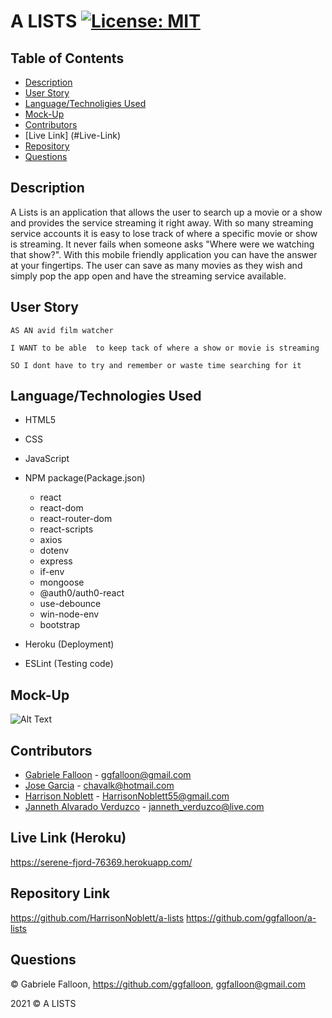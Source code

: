 # A LISTS [![License: MIT](https://img.shields.io/badge/License-MIT-yellow.svg)](https://opensource.org/licenses/MIT)

## Table of Contents
  * [Description](#Description)
  * [User Story](#User-Story)
  * [Language/Technoligies Used](#Language/Technologies-Used)
  * [Mock-Up](#Mock-Up)    
  * [Contributors](#Contributors)
  * [Live Link] (#Live-Link)
  * [Repository](#Repository-Link)
  * [Questions](#Questions)


## Description 

A Lists is an application that allows the user to search up a movie or a show and provides the service streaming it right away. With so many streaming service accounts it is easy to lose track of where a specific movie or show is streaming. It never fails when someone asks "Where were we watching that show?". With this mobile friendly application you can have the answer at your fingertips. The user can save as many movies as they wish and simply pop the app open and have the streaming service available.
 

## User Story
```
AS AN avid film watcher

I WANT to be able  to keep tack of where a show or movie is streaming

SO I dont have to try and remember or waste time searching for it  
```

## Language/Technologies Used
* HTML5
* CSS
* JavaScript
* NPM package(Package.json)
   * react
   * react-dom
   * react-router-dom
   * react-scripts
   * axios
   * dotenv
   * express
   * if-env
   * mongoose
   * @auth0/auth0-react
   * use-debounce
   * win-node-env
   * bootstrap
   
* Heroku (Deployment)
* ESLint (Testing code)

## Mock-Up 

![Alt Text](client/src/img/aLists3.gif)


## Contributors
* [Gabriele Falloon](https://github.com/ggfalloon) - ggfalloon@gmail.com
* [Jose Garcia](https://github.com/chavalk) - chavalk@hotmail.com
* [Harrison Noblett](https://github.com/HarrisonNoblett) - HarrisonNoblett55@gmail.com
* [Janneth Alvarado Verduzco](https://github.com/jannverduzco) - janneth_verduzco@live.com

## Live Link (Heroku)
https://serene-fjord-76369.herokuapp.com/

## Repository Link
https://github.com/HarrisonNoblett/a-lists
https://github.com/ggfalloon/a-lists


## Questions
© Gabriele Falloon, https://github.com/ggfalloon, ggfalloon@gmail.com


2021 © A LISTS
